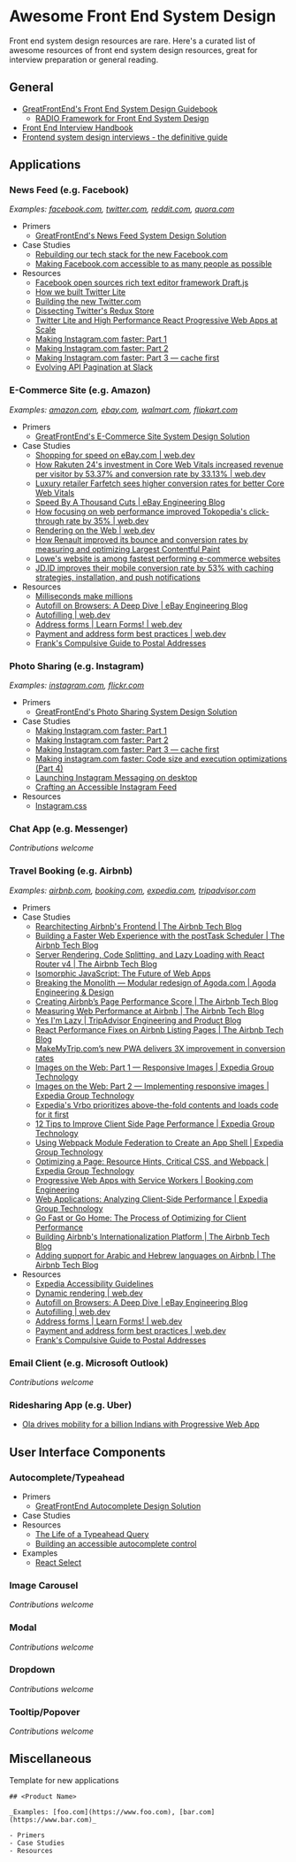 # Awesome Front End System Design

Front end system design resources are rare. Here's a curated list of awesome resources of front end system design resources, great for interview preparation or general reading.

## General

- [GreatFrontEnd's Front End System Design Guidebook](https://www.greatfrontend.com/system-design)
  - [RADIO Framework for Front End System Design](https://www.greatfrontend.com/system-design/framework)
- [Front End Interview Handbook](https://www.frontendinterviewhandbook.com/front-end-system-design/)
- [Frontend system design interviews - the definitive guide](https://frontendmastery.com/posts/frontend-system-design-interview-guide/)

## Applications

### News Feed (e.g. Facebook)

_Examples: [facebook.com](https://www.facebook.com/), [twitter.com](https://www.twitter.com/), [reddit.com](https://www.reddit.com/), [quora.com](https://www.quora.com/)_

- Primers
  - [GreatFrontEnd's News Feed System Design Solution](https://www.greatfrontend.com/questions/system-design/news-feed-facebook)
- Case Studies
  - [Rebuilding our tech stack for the new Facebook.com](https://engineering.fb.com/2020/05/08/web/facebook-redesign/)
  - [Making Facebook.com accessible to as many people as possible](https://engineering.fb.com/2020/07/30/web/facebook-com-accessibility/)
- Resources
  - [Facebook open sources rich text editor framework Draft.js](https://engineering.fb.com/2016/02/26/web/facebook-open-sources-rich-text-editor-framework-draft-js/)
  - [How we built Twitter Lite](https://blog.twitter.com/engineering/en_us/topics/open-source/2017/how-we-built-twitter-lite)
  - [Building the new Twitter.com](https://blog.twitter.com/engineering/en_us/topics/infrastructure/2019/buildingthenewtwitter)
  - [Dissecting Twitter's Redux Store](https://medium.com/statuscode/dissecting-twitters-redux-store-d7280b62c6b1)
  - [Twitter Lite and High Performance React Progressive Web Apps at Scale](https://medium.com/@paularmstrong/twitter-lite-and-high-performance-react-progressive-web-apps-at-scale-d28a00e780a3)
  - [Making Instagram.com faster: Part 1](https://instagram-engineering.com/making-instagram-com-faster-part-1-62cc0c327538)
  - [Making Instagram.com faster: Part 2](https://instagram-engineering.com/making-instagram-com-faster-part-2-f350c8fba0d4)
  - [Making Instagram.com faster: Part 3 — cache first](https://instagram-engineering.com/making-instagram-com-faster-part-3-cache-first-6f3f130b9669)
  - [Evolving API Pagination at Slack](https://slack.engineering/evolving-api-pagination-at-slack)

### E-Commerce Site (e.g. Amazon)

_Examples: [amazon.com](https://www.amazon.com), [ebay.com](https://www.ebay.com), [walmart.com](https://www.walmart.com), [flipkart.com](https://www.flipkart.com)_

- Primers
  - [GreatFrontEnd's E-Commerce Site System Design Solution](https://www.greatfrontend.com/questions/system-design/e-commerce-amazon)
- Case Studies
  - [Shopping for speed on eBay.com | web.dev](https://web.dev/shopping-for-speed-on-ebay/)
  - [How Rakuten 24's investment in Core Web Vitals increased revenue per visitor by 53.37% and conversion rate by 33.13% | web.dev](https://web.dev/rakuten/)
  - [Luxury retailer Farfetch sees higher conversion rates for better Core Web Vitals](https://web.dev/farfetch/)
  - [Speed By A Thousand Cuts | eBay Engineering Blog](https://tech.ebayinc.com/engineering/speed-by-a-thousand-cuts/)
  - [How focusing on web performance improved Tokopedia's click-through rate by 35% | web.dev](https://web.dev/tokopedia/)
  - [Rendering on the Web | web.dev](https://web.dev/rendering-on-the-web/)
  - [How Renault improved its bounce and conversion rates by measuring and optimizing Largest Contentful Paint](https://web.dev/renault/)
  - [Lowe's website is among fastest performing e-commerce websites](https://web.dev/lowes/)
  - [JD.ID improves their mobile conversion rate by 53% with caching strategies, installation, and push notifications](https://web.dev/jdid/)
- Resources
  - [Milliseconds make millions](https://web.dev/milliseconds-make-millions/)
  - [Autofill on Browsers: A Deep Dive | eBay Engineering Blog](https://tech.ebayinc.com/engineering/autofill-deep-dive/)
  - [Autofilling | web.dev](https://web.dev/learn/forms/autofill/)
  - [Address forms | Learn Forms! | web.dev](https://web.dev/learn/forms/address/)
  - [Payment and address form best practices | web.dev](https://web.dev/payment-and-address-form-best-practices/)
  - [Frank's Compulsive Guide to Postal Addresses](http://www.columbia.edu/~fdc/postal/)

### Photo Sharing (e.g. Instagram)

_Examples: [instagram.com](https://www.instagram.com), [flickr.com](https://www.flickr.com)_

- Primers
  - [GreatFrontEnd's Photo Sharing System Design Solution](https://www.greatfrontend.com/questions/system-design/photo-sharing-instagram)
- Case Studies
  - [Making Instagram.com faster: Part 1](https://instagram-engineering.com/making-instagram-com-faster-part-1-62cc0c327538)
  - [Making Instagram.com faster: Part 2](https://instagram-engineering.com/making-instagram-com-faster-part-2-f350c8fba0d4)
  - [Making Instagram.com faster: Part 3 — cache first](https://instagram-engineering.com/making-instagram-com-faster-part-3-cache-first-6f3f130b9669)
  - [Making instagram.com faster: Code size and execution optimizations (Part 4)](https://instagram-engineering.com/making-instagram-com-faster-code-size-and-execution-optimizations-part-4-57668be796a8)
  - [Launching Instagram Messaging on desktop](https://about.instagram.com/blog/engineering/launching-instagram-messaging-on-desktop)
  - [Crafting an Accessible Instagram Feed](https://about.instagram.com/blog/engineering/crafting-an-accessible-instagram-feed)
- Resources
  - [Instagram.css](https://picturepan2.github.io/instagram.css/)

### Chat App (e.g. Messenger)

_Contributions welcome_

### Travel Booking (e.g. Airbnb)

_Examples: [airbnb.com](https://airbnb.com), [booking.com](https://www.booking.com), [expedia.com](https://www.expedia.com), [tripadvisor.com](https://www.tripadvisor.com)_

- Primers
- Case Studies
  - [Rearchitecting Airbnb's Frontend | The Airbnb Tech Blog](https://medium.com/airbnb-engineering/rearchitecting-airbnbs-frontend-5e213efc24d2)
  - [Building a Faster Web Experience with the postTask Scheduler | The Airbnb Tech Blog](https://medium.com/airbnb-engineering/building-a-faster-web-experience-with-the-posttask-scheduler-276b83454e91)
  - [Server Rendering, Code Splitting, and Lazy Loading with React Router v4 | The Airbnb Tech Blog](https://medium.com/airbnb-engineering/server-rendering-code-splitting-and-lazy-loading-with-react-router-v4-bfe596a6af70)
  - [Isomorphic JavaScript: The Future of Web Apps](https://medium.com/airbnb-engineering/isomorphic-javascript-the-future-of-web-apps-10882b7a2ebc)
  - [Breaking the Monolith — Modular redesign of Agoda.com | Agoda Engineering & Design](https://medium.com/agoda-engineering/breaking-the-monolith-f3538d9c3ad6)
  - [Creating Airbnb’s Page Performance Score | The Airbnb Tech Blog](https://medium.com/airbnb-engineering/creating-airbnbs-page-performance-score-5f664be0936)
  - [Measuring Web Performance at Airbnb | The Airbnb Tech Blog](https://medium.com/airbnb-engineering/measuring-web-performance-at-airbnb-122da8d3ea3f)
  - [Yes I'm Lazy | TripAdvisor Engineering and Product Blog](https://www.tripadvisor.com/engineering/yes-im-lazy/)
  - [React Performance Fixes on Airbnb Listing Pages | The Airbnb Tech Blog](https://medium.com/airbnb-engineering/recent-web-performance-fixes-on-airbnb-listing-pages-6cd8d93df6f4)
  - [MakeMyTrip.com’s new PWA delivers 3X improvement in conversion rates](https://web.dev/make-my-trip/)
  - [Images on the Web: Part 1 — Responsive Images | Expedia Group Technology](https://medium.com/expedia-group-tech/images-on-the-web-part-1-responsive-images-5dc0066461bd)
  - [Images on the Web: Part 2 — Implementing responsive images | Expedia Group Technology](https://medium.com/expedia-group-tech/images-on-web-part-2-implementing-responsive-images-ca1d30f533f8)
  - [Expedia's Vrbo prioritizes above-the-fold contents and loads code for it first](https://medium.com/expedia-group-tech/improving-vrbo-homepage-loading-experience-e4b2207535f4)
  - [12 Tips to Improve Client Side Page Performance | Expedia Group Technology](https://medium.com/expedia-group-tech/12-tips-to-improve-client-side-page-performance-88c7bec27933)
  - [Using Webpack Module Federation to Create an App Shell | Expedia Group Technology](https://medium.com/expedia-group-tech/using-webpack-module-federation-to-share-an-app-shell-7d23633510e)
  - [Optimizing a Page: Resource Hints, Critical CSS, and Webpack | Expedia Group Technology](https://medium.com/expedia-group-tech/optimize-a-page-resource-hint-critical-css-webpack-c8cc7319fb87)
  - [Progressive Web Apps with Service Workers | Booking.com Engineering](https://medium.com/booking-com-development/progressive-web-apps-with-service-workers-887e80abf9ef)
  - [Web Applications: Analyzing Client-Side Performance | Expedia Group Technology](https://medium.com/expedia-group-tech/web-applications-analyzing-client-side-performance-37e9cc4ad86b)
  - [Go Fast or Go Home: The Process of Optimizing for Client Performance](https://medium.com/expedia-group-tech/go-fast-or-go-home-the-process-of-optimizing-for-client-performance-57bb497402e)
  - [Building Airbnb's Internationalization Platform | The Airbnb Tech Blog](https://medium.com/airbnb-engineering/building-airbnbs-internationalization-platform-45cf0104b63c)
  - [Adding support for Arabic and Hebrew languages on Airbnb | The Airbnb Tech Blog](https://medium.com/airbnb-engineering/adding-support-for-arabic-and-hebrew-languages-on-airbnb-355f35a4e6b7)
- Resources
  - [Expedia Accessibility Guidelines](https://accessibility.expedia.biz/pages/exagindex)
  - [Dynamic rendering | web.dev](https://developers.google.com/search/docs/crawling-indexing/javascript/dynamic-rendering)
  - [Autofill on Browsers: A Deep Dive | eBay Engineering Blog](https://tech.ebayinc.com/engineering/autofill-deep-dive/)
  - [Autofilling | web.dev](https://web.dev/learn/forms/autofill/)
  - [Address forms | Learn Forms! | web.dev](https://web.dev/learn/forms/address/)
  - [Payment and address form best practices | web.dev](https://web.dev/payment-and-address-form-best-practices/)
  - [Frank's Compulsive Guide to Postal Addresses](http://www.columbia.edu/~fdc/postal/)

### Email Client (e.g. Microsoft Outlook)

_Contributions welcome_

### Ridesharing App (e.g. Uber)

- [Ola drives mobility for a billion Indians with Progressive Web App](https://web.dev/ola/)

## User Interface Components

### Autocomplete/Typeahead

- Primers
  - [GreatFrontEnd Autocomplete Design Solution](https://www.greatfrontend.com/questions/system-design/autocomplete)
- Case Studies
- Resources
  - [The Life of a Typeahead Query](https://engineering.fb.com/2010/05/17/web/the-life-of-a-typeahead-query/)
  - [Building an accessible autocomplete control](https://adamsilver.io/blog/building-an-accessible-autocomplete-control/)
- Examples
  - [React Select](https://react-select.com)

### Image Carousel

_Contributions welcome_

### Modal

_Contributions welcome_

### Dropdown

_Contributions welcome_

### Tooltip/Popover

_Contributions welcome_

## Miscellaneous

Template for new applications

```
## <Product Name>

_Examples: [foo.com](https://www.foo.com), [bar.com](https://www.bar.com)_

- Primers
- Case Studies
- Resources
```
